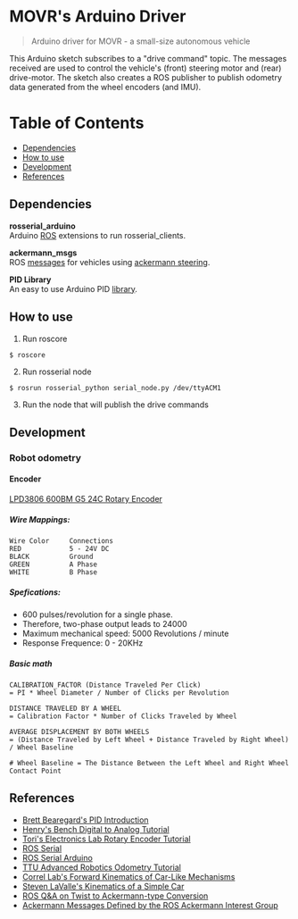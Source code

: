 # MOVR's Arduino Driver
> Arduino driver for MOVR - a small-size autonomous vehicle

This Arduino sketch subscribes to a "drive command" topic.
The messages received are used to control the vehicle's (front) steering motor and (rear) drive-motor.
The sketch also creates a ROS publisher to publish odometry data generated from the wheel encoders (and IMU).

# Table of Contents
- [Dependencies](#dependencies)
- [How to use](#how-to-use)
- [Development](#development)
- [References](#references)

## Dependencies
**rosserial_arduino**   
Arduino [ROS](http://wiki.ros.org/rosserial_arduino) extensions to run rosserial_clients.      

**ackermann_msgs**   
ROS [messages](http://wiki.ros.org/ackermann_msgs) for vehicles using [ackermann steering](https://en.wikipedia.org/wiki/Ackermann_steering_geometry).    
 
**PID Library**   
An easy to use Arduino PID [library](http://playground.arduino.cc/Code/PIDLibrary).  

## How to use 
1) Run roscore
``` 
$ roscore
```
2) Run rosserial node
```
$ rosrun rosserial_python serial_node.py /dev/ttyACM1
```
3) Run the node that will publish the drive commands

## Development

### Robot odometry
#### Encoder ####
[LPD3806 600BM G5 24C Rotary Encoder](http://www.made-in-china.com/showroom/jn-syjm/product-detailtsLnXSdoEaWV/China-Lpd3806-600bm-G5-24c-Ab-Two-Phase-5-24V-600-Pulses-Incremental-Optical-Rotary-Encoder.html)   

##### Wire Mappings: #####   
```
Wire Color     Connections   
RED            5 - 24V DC   
BLACK          Ground   
GREEN          A Phase   
WHITE          B Phase   
```

##### Spefications: #####    
- 600 pulses/revolution for a single phase.   
- Therefore, two-phase output leads to 24000   
- Maximum mechanical speed: 5000 Revolutions / minute   
- Response Frequence: 0 - 20KHz   

##### Basic math #####

```
CALIBRATION_FACTOR (Distance Traveled Per Click)
= PI * Wheel Diameter / Number of Clicks per Revolution
``` 

```
DISTANCE TRAVELED BY A WHEEL
= Calibration Factor * Number of Clicks Traveled by Wheel
```

```
AVERAGE DISPLACEMENT BY BOTH WHEELS
= (Distance Traveled by Left Wheel + Distance Traveled by Right Wheel) / Wheel Baseline

# Wheel Baseline = The Distance Between the Left Wheel and Right Wheel Contact Point
```

## References
- [Brett Bearegard's PID Introduction](http://brettbeauregard.com/blog/2011/04/improving-the-beginners-pid-introduction/)
- [Henry's Bench Digital to Analog Tutorial](http://henrysbench.capnfatz.com/henrys-bench/arduino-voltage-measurements/arduino-pcf8591-digital-to-analog-tutorial/)
- [Tori's Electronics Lab Rotary Encoder Tutorial](https://toriilab.blogspot.com/2016/09/a-rotary-encoder-is-used-to-measure.html)
- [ROS Serial](http://wiki.ros.org/rosserial)
- [ROS Serial Arduino](http://wiki.ros.org/rosserial_arduino)
- [TTU Advanced Robotics Odometry Tutorial](http://ttuadvancedrobotics.wikidot.com/odometry#toc9)
- [Correl Lab's Forward Kinematics of Car-Like Mechanisms](http://correll.cs.colorado.edu/?p=1869)
- [Steven LaValle's Kinematics of a Simple Car](http://planning.cs.uiuc.edu/node658.html)
- [ROS Q&A on Twist to Ackermann-type Conversion](https://answers.ros.org/question/260935/twist-message-working-ackermann-type-conversion/)
- [Ackermann Messages Defined by the ROS Ackermann Interest Group](http://docs.ros.org/api/ackermann_msgs/html/msg/AckermannDrive.html)
